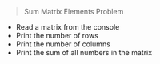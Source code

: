 > Sum Matrix Elements Problem

- Read a matrix from the console
- Print the number of rows
- Print the number of columns
- Print the sum of all numbers in the matrix

